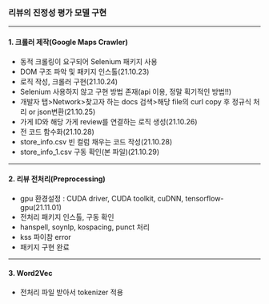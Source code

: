 ### 리뷰의 진정성 평가 모델 구현
****
#### 1. 크롤러 제작(Google Maps Crawler)

- 동적 크롤링이 요구되어 Selenium 패키지 사용
- DOM 구조 파악 및 패키지 인스톨(21.10.23)
- 로직 작성, 크롤러 구현(21.10.24)
- Selenium 사용하지 않고 구현 방법 존재(api 이용, 정말 획기적인 방법!!)
- 개발자 탭>Network>찾고자 하는 docs 검색>해당 file의 curl copy 후 정규식 처리 or json변환(21.10.25)
- 가게 ID와 해당 가게 review를 연결하는 로직 생성(21.10.26)
- 전 코드 함수화(21.10.28)
- store_info.csv 빈 컬럼 채우는 코드 작성(21.10.28)
- store_info_1.csv 구동 확인(본 파일)(21.10.29)
****
#### 2. 리뷰 전처리(Preprocessing)

- gpu 환경설정 : CUDA driver, CUDA toolkit, cuDNN, tensorflow-gpu(21.11.01)
- 전처리 패키지 인스톨, 구동 확인
- hanspell, soynlp, kospacing, punct 처리
- kss 파이참 error
- 패키지 구현 완료

****
#### 3. Word2Vec

- 전처리 파일 받아서 tokenizer 적용
